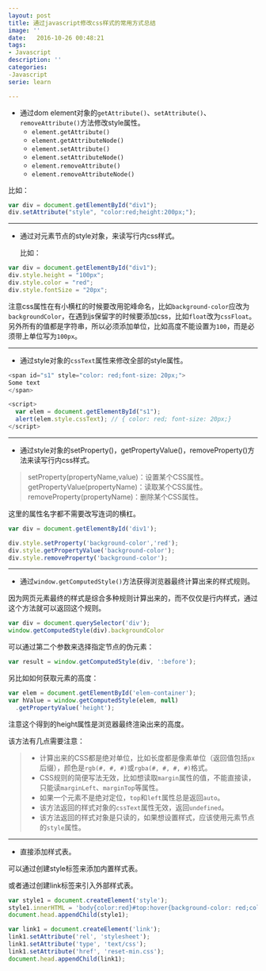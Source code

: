 ```yaml
---
layout: post
title: 通过javascript修改css样式的常用方式总结
image: ''
date:   2016-10-26 00:48:21
tags:
- Javascript
description: ''
categories:
-Javascript
serie: learn

---
```






- 通过dom element对象的`getAttribute()`、`setAttribute()`、`removeAttribute()`方法修改style属性。
  - `element.getAttribute()`
  - `element.getAttributeNode()`
  - `element.setAttribute()`
  - `element.setAttributeNode()`
  - `element.removeAttribute()`
  - `element.removeAttributeNode()`

比如：

```javascript
var div = document.getElementById("div1");
div.setAttribute("style", "color:red;height:200px;");
```

------



- 通过对元素节点的style对象，来读写行内css样式。

  比如：

```javascript
var div = document.getElementById("div1");
div.style.height = "100px";
div.style.color = "red";
div.style.fontSize = "20px";
```

注意css属性在有小横杠的时候要改用驼峰命名，比如`background-color`应改为`backgroundColor`，在遇到js保留字的时候要添加css，比如`float`改为`cssFloat`。另外所有的值都是字符串，所以必须添加单位，比如高度不能设置为`100`，而是必须带上单位写为`100px`。

------



- 通过style对象的`cssText`属性来修改全部的style属性。

```javascript
<span id="s1" style="color: red;font-size: 20px;">
Some text
</span>

<script>
  var elem = document.getElementById("s1");
  alert(elem.style.cssText); // { color: red; font-size: 20px;}
</script>
```

------

- 通过style对象的setProperty()，getPropertyValue()，removeProperty()方法来读写行内css样式。

> setProperty(propertyName,value)：设置某个CSS属性。
> getPropertyValue(propertyName)：读取某个CSS属性。
> removeProperty(propertyName)：删除某个CSS属性。

这里的属性名字都不需要改写连词的横杠。

```javascript
var div = document.getElementById('div1');

div.style.setProperty('background-color','red');
div.style.getPropertyValue('background-color');
div.style.removeProperty('background-color');
```

------

- 通过`window.getComputedStyle()`方法获得浏览器最终计算出来的样式规则。

因为网页元素最终的样式是综合多种规则计算出来的，而不仅仅是行内样式，通过这个方法就可以返回这个规则。

```javascript
var div = document.querySelector('div');
window.getComputedStyle(div).backgroundColor
```

可以通过第二个参数来选择指定节点的伪元素：

```javascript
var result = window.getComputedStyle(div, ':before');
```

另比如如何获取元素的高度：

```javascript
var elem = document.getElementById('elem-container');
var hValue = window.getComputedStyle(elem, null)
  .getPropertyValue('height');
```

注意这个得到的height属性是浏览器最终渲染出来的高度。

该方法有几点需要注意：

> - 计算出来的CSS都是绝对单位，比如长度都是像素单位（返回值包括`px`后缀），颜色是`rgb(#, #, #)`或`rgba(#, #, #, #)`格式。
> - CSS规则的简便写法无效，比如想读取`margin`属性的值，不能直接读，只能读`marginLeft`、`marginTop`等属性。
> - 如果一个元素不是绝对定位，`top`和`left`属性总是返回`auto`。
> - 该方法返回的样式对象的`cssText`属性无效，返回`undefined`。
> - 该方法返回的样式对象是只读的，如果想设置样式，应该使用元素节点的`style`属性。

------

- 直接添加样式表。

可以通过创建style标签来添加内置样式表。

或者通过创建link标签来引入外部样式表。

```javascript
var style1 = document.createElement('style');
style1.innerHTML = 'body{color:red}#top:hover{background-color: red;color: white;}';
document.head.appendChild(style1);

var link1 = document.createElement('link');
link1.setAttribute('rel', 'stylesheet');
link1.setAttribute('type', 'text/css');
link1.setAttribute('href', 'reset-min.css');
document.head.appendChild(link1);
```

